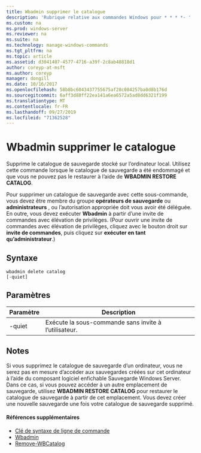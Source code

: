 ```yaml
---
title: Wbadmin supprimer le catalogue
description: 'Rubrique relative aux commandes Windows pour * * * *- '
ms.custom: na
ms.prod: windows-server
ms.reviewer: na
ms.suite: na
ms.technology: manage-windows-commands
ms.tgt_pltfrm: na
ms.topic: article
ms.assetid: d3041407-4577-4716-a39f-2c8ab48818d1
author: coreyp-at-msft
ms.author: coreyp
manager: dongill
ms.date: 10/16/2017
ms.openlocfilehash: 58b8bc6043437755675af28c084257ba0d8b176d
ms.sourcegitcommit: 6aff3d88ff22ea141a6ea6572a5ad8dd6321f199
ms.translationtype: MT
ms.contentlocale: fr-FR
ms.lasthandoff: 09/27/2019
ms.locfileid: "71362528"
---
```

# <a name="wbadmin-delete-catalog"></a>Wbadmin supprimer le catalogue



Supprime le catalogue de sauvegarde stocké sur l’ordinateur local. Utilisez cette commande lorsque le catalogue de sauvegarde a été endommagé et que vous ne pouvez pas le restaurer à l’aide de **WBADMIN RESTORE CATALOG**.

Pour supprimer un catalogue de sauvegarde avec cette sous-commande, vous devez être membre du groupe **opérateurs de sauvegarde** ou **administrateurs** , ou l’autorisation appropriée doit vous avoir été déléguée. En outre, vous devez exécuter **Wbadmin** à partir d’une invite de commandes avec élévation de privilèges. (Pour ouvrir une invite de commandes avec élévation de privilèges, cliquez avec le bouton droit sur **invite de commandes**, puis cliquez sur **exécuter en tant qu’administrateur**.)

## <a name="syntax"></a>Syntaxe

```
wbadmin delete catalog
[-quiet]
```

## <a name="parameters"></a>Paramètres

|Paramètre|Description|
|---------|-----------|
|-quiet|Exécute la sous-commande sans invite à l’utilisateur.|

## <a name="remarks"></a>Notes

Si vous supprimez le catalogue de sauvegarde d’un ordinateur, vous ne serez pas en mesure d’accéder aux sauvegardes créées sur cet ordinateur à l’aide du composant logiciel enfichable Sauvegarde Windows Server. Dans ce cas, si vous pouvez accéder à un autre emplacement de sauvegarde, utilisez **WBADMIN RESTORE CATALOG** pour restaurer le catalogue de sauvegarde à partir de cet emplacement. Vous devez créer une nouvelle sauvegarde une fois votre catalogue de sauvegarde supprimé.

#### <a name="additional-references"></a>Références supplémentaires

-   [Clé de syntaxe de ligne de commande](command-line-syntax-key.md)
-   [Wbadmin](wbadmin.md)
-   [Remove-WBCatalog](https://technet.microsoft.com/library/jj902445.aspx)